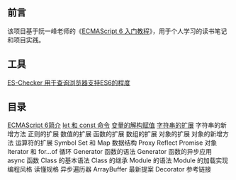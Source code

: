 ## 前言
该项目基于阮一峰老师的《[ECMAScript 6 入门教程](https://es6.ruanyifeng.com/)》，用于个人学习的读书笔记和项目实践。

## 工具
[ES-Checker 用于查询浏览器支持ES6的程度](http://ruanyf.github.io/es-checker/index.cn.html)

## 目录
[ECMAScript 6简介](./chapter1/README.md)
[let 和 const 命令](./chapter2/README.md)
[变量的解构赋值](./chapter3/README.md)
[字符串的扩展](./chapter4/README.md)
字符串的新增方法
正则的扩展
数值的扩展
函数的扩展
数组的扩展
对象的扩展
对象的新增方法
运算符的扩展
Symbol
Set 和 Map 数据结构
Proxy
Reflect
Promise 对象
Iterator 和 for...of 循环
Generator 函数的语法
Generator 函数的异步应用
async 函数
Class 的基本语法
Class 的继承
Module 的语法
Module 的加载实现
编程风格
读懂规格
异步遍历器
ArrayBuffer
最新提案
Decorator
参考链接

